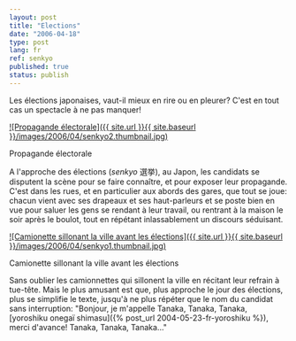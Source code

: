 ```yaml
---
layout: post
title: "Elections"
date: "2006-04-18"
type: post
lang: fr
ref: senkyo
published: true
status: publish
---
```




Les élections japonaises, vaut-il mieux en rire ou en pleurer? C'est en tout cas un spectacle à ne pas manquer!

 

[![Propagande électorale]({{ site.url }}{{ site.baseurl }}/images/2006/04/senkyo2.thumbnail.jpg)](http://www.japonophile.com/wp-content/uploads/2004-2006/senkyo2.jpg "Propagande électorale")

Propagande électorale

A l'approche des élections (_senkyo_ 選挙), au Japon, les candidats se disputent la scène pour se faire connaître, et pour exposer leur propagande. C'est dans les rues, et en particulier aux abords des gares, que tout se joue: chacun vient avec ses drapeaux et ses haut-parleurs et se poste bien en vue pour saluer les gens se rendant à leur travail, ou rentrant à la maison le soir après le boulot, tout en répétant inlassablement un discours séduisant.

[![Camionette sillonant la ville avant les élections]({{ site.url }}{{ site.baseurl }}/images/2006/04/senkyo1.thumbnail.jpg)](http://www.japonophile.com/wp-content/uploads/2004-2006/senkyo1.jpg "Camionette sillonant la ville avant les élections")

Camionette sillonant la ville avant les élections

Sans oublier les camionnettes qui sillonent la ville en récitant leur refrain à tue-tête. Mais le plus amusant est que, plus approche le jour des élections, plus se simplifie le texte, jusqu'à ne plus répéter que le nom du candidat sans interruption: "Bonjour, je m'appelle Tanaka, Tanaka, Tanaka, [yoroshiku onegaï shimasu]({% post_url 2004-05-23-fr-yoroshiku %}), merci d'avance! Tanaka, Tanaka, Tanaka..."


